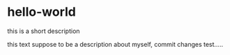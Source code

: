 # hello-world

this is a short description

this text suppose to be a description about myself, 
commit changes test.....
